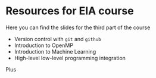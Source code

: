 # Resources for EIA course

Here you can find the slides for the third part of the course

- Version control with `git` and `github`
- Introduction to OpenMP
- Introduction to Machine Learning
- High-level low-level programming integration

Plus
